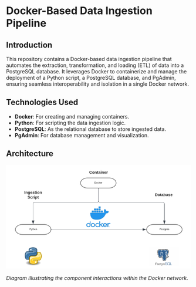 # Docker-Based Data Ingestion Pipeline

## Introduction
This repository contains a Docker-based data ingestion pipeline that automates the extraction, transformation, and loading (ETL) of data into a PostgreSQL database. It leverages Docker to containerize and manage the deployment of a Python script, a PostgreSQL database, and PgAdmin, ensuring seamless interoperability and isolation in a single Docker network.

## Technologies Used
- **Docker**: For creating and managing containers.
- **Python**: For scripting the data ingestion logic.
- **PostgreSQL**: As the relational database to store ingested data.
- **PgAdmin**: For database management and visualization.

## Architecture
<img src="diag.png" alt="Architecture Diagram" width="600">

*Diagram illustrating the component interactions within the Docker network.*
